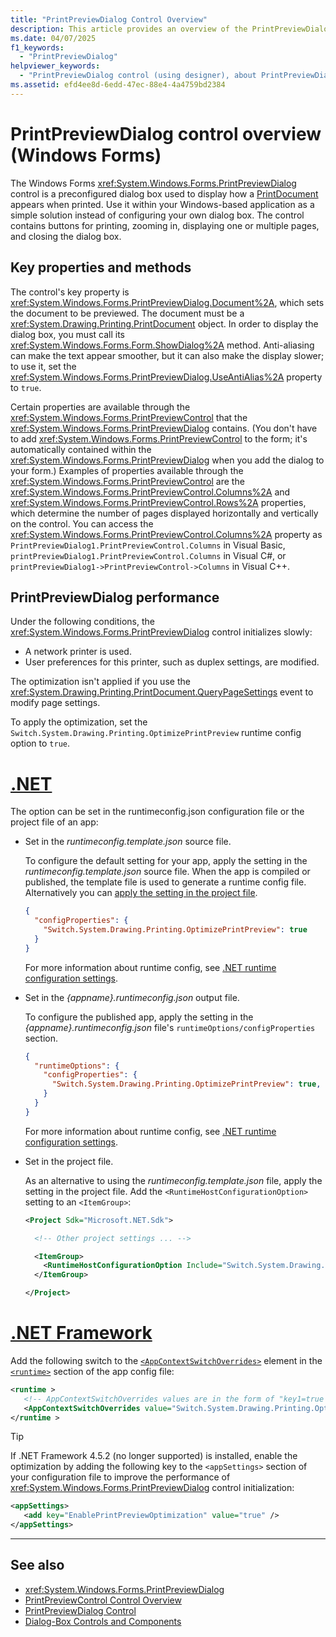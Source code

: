 ```yaml
---
title: "PrintPreviewDialog Control Overview"
description: This article provides an overview of the PrintPreviewDialog control in Windows Forms, which is a preconfigured dialog box.
ms.date: 04/07/2025
f1_keywords:
  - "PrintPreviewDialog"
helpviewer_keywords:
  - "PrintPreviewDialog control (using designer), about PrintPreviewDialog"
ms.assetid: efd4ee8d-6edd-47ec-88e4-4a4759bd2384
---
```

# PrintPreviewDialog control overview (Windows Forms)

The Windows Forms <xref:System.Windows.Forms.PrintPreviewDialog> control is a preconfigured dialog box used to display how a [PrintDocument](printdocument-component-windows-forms.md) appears when printed. Use it within your Windows-based application as a simple solution instead of configuring your own dialog box. The control contains buttons for printing, zooming in, displaying one or multiple pages, and closing the dialog box.

## Key properties and methods

The control's key property is <xref:System.Windows.Forms.PrintPreviewDialog.Document%2A>, which sets the document to be previewed. The document must be a <xref:System.Drawing.Printing.PrintDocument> object. In order to display the dialog box, you must call its <xref:System.Windows.Forms.Form.ShowDialog%2A> method. Anti-aliasing can make the text appear smoother, but it can also make the display slower; to use it, set the <xref:System.Windows.Forms.PrintPreviewDialog.UseAntiAlias%2A> property to `true`.

Certain properties are available through the <xref:System.Windows.Forms.PrintPreviewControl> that the <xref:System.Windows.Forms.PrintPreviewDialog> contains. (You don't have to add <xref:System.Windows.Forms.PrintPreviewControl> to the form; it's automatically contained within the <xref:System.Windows.Forms.PrintPreviewDialog> when you add the dialog to your form.) Examples of properties available through the <xref:System.Windows.Forms.PrintPreviewControl> are the <xref:System.Windows.Forms.PrintPreviewControl.Columns%2A> and <xref:System.Windows.Forms.PrintPreviewControl.Rows%2A> properties, which determine the number of pages displayed horizontally and vertically on the control. You can access the <xref:System.Windows.Forms.PrintPreviewControl.Columns%2A> property as `PrintPreviewDialog1.PrintPreviewControl.Columns` in Visual Basic, `printPreviewDialog1.PrintPreviewControl.Columns` in Visual C#, or `printPreviewDialog1->PrintPreviewControl->Columns` in Visual C++.

## PrintPreviewDialog performance

Under the following conditions, the <xref:System.Windows.Forms.PrintPreviewDialog> control initializes slowly:

- A network printer is used.
- User preferences for this printer, such as duplex settings, are modified.

The optimization isn't applied if you use the <xref:System.Drawing.Printing.PrintDocument.QueryPageSettings> event to modify page settings.

To apply the optimization, set the `Switch.System.Drawing.Printing.OptimizePrintPreview` runtime config option to `true`.

# [.NET](#tab/dotnet)

The option can be set in the runtimeconfig.json configuration file or the project file of an app:

- Set in the _runtimeconfig.template.json_ source file.

  To configure the default setting for your app, apply the setting in the _runtimeconfig.template.json_ source file. When the app is compiled or published, the template file is used to generate a runtime config file. Alternatively you can [apply the setting in the project file](#apply-the-setting-in-the-project-file).

  ```json
  {
    "configProperties": {
      "Switch.System.Drawing.Printing.OptimizePrintPreview": true
    }
  }
  ```

  For more information about runtime config, see [.NET runtime configuration settings](/dotnet/core/runtime-config/).

- Set in the _{appname}.runtimeconfig.json_ output file.

  To configure the published app, apply the setting in the _{appname}.runtimeconfig.json_ file's `runtimeOptions/configProperties` section.

  ```json
  {
    "runtimeOptions": {
      "configProperties": {
        "Switch.System.Drawing.Printing.OptimizePrintPreview": true,
      }
    }
  }
  ```

  For more information about runtime config, see [.NET runtime configuration settings](/dotnet/core/runtime-config/).

- Set in the project file.

  As an alternative to using the _runtimeconfig.template.json_ file, apply the setting in the project file. Add the `<RuntimeHostConfigurationOption>` setting to an `<ItemGroup>`:

  ```xml
  <Project Sdk="Microsoft.NET.Sdk">
  
    <!-- Other project settings ... -->  
  
    <ItemGroup>
      <RuntimeHostConfigurationOption Include="Switch.System.Drawing.Printing.OptimizePrintPreview" Value="true" />
    </ItemGroup>
  
  </Project>
  ```

# [.NET Framework](#tab/dotnetframework)

Add the following switch to the [`<AppContextSwitchOverrides>`](/dotnet/framework/configure-apps/file-schema/runtime/appcontextswitchoverrides-element) element in the [`<runtime>`](/dotnet/framework/configure-apps/file-schema/runtime/index) section of the app config file:

```xml
<runtime >
   <!-- AppContextSwitchOverrides values are in the form of "key1=true|false;key2=true|false" -->
   <AppContextSwitchOverrides value="Switch.System.Drawing.Printing.OptimizePrintPreview=true" />
</runtime >
```

> [!TIP]
> If .NET Framework 4.5.2 (no longer supported) is installed, enable the optimization by adding the following key to the `<appSettings>` section of your configuration file to improve the performance of <xref:System.Windows.Forms.PrintPreviewDialog> control initialization:
>
> ```xml
> <appSettings>
>    <add key="EnablePrintPreviewOptimization" value="true" />
> </appSettings>
> ```

---

## See also

- <xref:System.Windows.Forms.PrintPreviewDialog>
- [PrintPreviewControl Control Overview](printpreviewcontrol-control-overview-windows-forms.md)
- [PrintPreviewDialog Control](printpreviewdialog-control-windows-forms.md)
- [Dialog-Box Controls and Components](dialog-box-controls-and-components-windows-forms.md)
